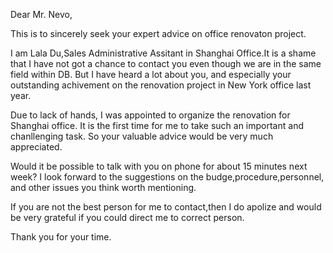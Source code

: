 Dear Mr. Nevo,

This is to sincerely seek your expert advice on office renovaton project.

I am Lala Du,Sales Administrative Assitant in Shanghai Office.It is a shame that I have not got a chance to contact you even though we are in the same field within DB. But I have heard a lot about you, and especially your outstanding achivement on the renovation project in New York office last year.

Due to lack of hands, I was appointed to organize the renovation for Shanghai office. It is the first time for me to take such an important and chanllenging task. So your valuable advice would be very much appreciated.

Would it be possible to talk with you on phone for about 15 minutes next week? I look forward to the suggestions on the budge,procedure,personnel, and other issues you think worth mentioning.

If you are not the best person for me to contact,then I do apolize and would be very grateful if you could direct me to correct person.

Thank you for your time.
